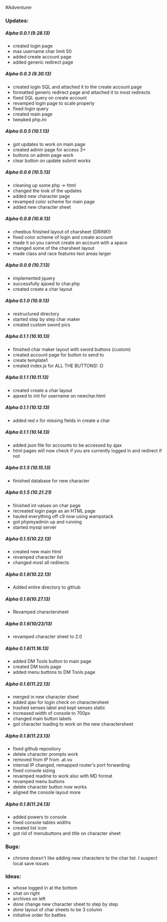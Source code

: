 #Adventurer

### Updates:

##### Alpha 0.0.1 (9.28.13)
- created login page
- max username char limit 50
- added create account page
- added generic redirect page

##### Alpha 0.0.3 (9.30.13)
- created login SQL and attached it to the create account page
- formatted generic redirect page and attached it to most redirects
- fixed SQL query on create account
- revamped login page to scale properly
- fixed login query
- created main page
- tweaked php.ini

##### Alpha 0.0.5 (10.1.13)
- got updates to work on main page
- created admin page for access 3+
- buttons on admin page work
- clear button on update submit works

##### Alpha 0.0.6 (10.5.13)
- cleaning up some php -> html
- changed the look of the updates
- added new character page
- revamped color scheme for main page
- added new character sheet

##### Alpha 0.0.8 (10.6.13)
- cheebus finished layout of charsheet (DRINK!)
- fixed color scheme of login and create account
- made it so you cannot create an account with a space
- changed some of the charsheet layout
- made class and race features text areas larger

##### Alpha 0.0.9 (10.7.13)
- implemented jquery
- successfully ajaxed to char.php
- created create a char layout

##### Alpha 0.1.0 (10.9.13)
- restructured directory
- started step by step char maker
- created custom sword pics

##### Alpha 0.1.1 (10.10.13)
- finished char maker layout with sword buttons (custom)
- created account page for button to send to
- create template1
- created index.js for ALL THE BUTTONS! :D

##### Alpha 0.1.1 (10.11.13)
- created create a char layout
- ajaxed to init for username on newchar.html

##### Alpha 0.1.1 (10.12.13)
- added red x for missing fields in create a char

##### Alpha 0.1.1 (10.14.13)
- added json file for accounts to be accessed by ajax
- html pages will now check if you are currently logged in and redirect if not

##### Alpha 0.1.5 (10.15.13)
- finished database for new character

##### Alpha 0.1.5 (10.21.21)
- finished int values on char page
- recreated login page as an HTML page
- hauled everything off c9 now using wampstack
- got phpmyadmin up and running
- started mysql server

##### Alpha 0.1.5(10.22.13)
- created new main html
- revamped character list
- changed most all redirects

##### Alpha 0.1.6(10.22.13)
- Added entire directory to github

##### Alpha 0.1.6(10.27.13)
- Revamped charactersheet

##### Alpha 0.1.6(10/23/13)
- revamped character sheet to 2.0

##### Alpha 0.1.6(11.16.13)
- added DM Tools button to main page
- created DM tools page
- added menu buttons to DM Tools page

##### Alpha 0.1.6(11.22.13)
- merged in new character sheet
- added ajax for login check on charactersheet
- trashed senses label and kept senses static
- increased width of console to 700px
- changed main button labels
- got character loading to work on the new charactersheet

##### Alpha 0.1.8(11.23.13)
- fixed github repository
- delete character prompts work
- removed from IP from .at.vu
- internal IP changed, remapped router's port forwarding
- fixed console sizing
- revamped readme to work also with MD format
- revamped menu buttons
- delete character button now works
- aligned the console layout more

##### Alpha 0.1.8(11.24.13)
- added powers to console
- fixed console tables widths
- created list icon
- got rid of menubuttons and title on character sheet





### Bugs:

- chrome doesn't like adding new characters to the char list. I suspect local save issues





### Ideas:

- whose logged in at the bottom
- chat on right
- archives on left
- *done* change new character sheet to step by step
- *done* layout of char sheets to be 3 column
- initiative order for battles